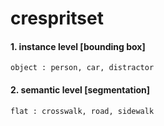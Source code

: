 # crespritset

#### 1. instance level [bounding box]
`object : person, car, distractor`

#### 2. semantic level [segmentation]
`flat : crosswalk, road, sidewalk`
